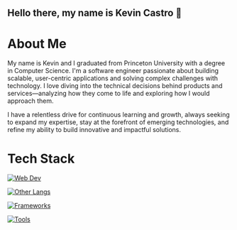 ## Hello there, my name is Kevin Castro 👋

#  About Me
My name is Kevin and I graduated from Princeton University with a degree in Computer Science. I'm a software engineer passionate about building scalable, user-centric applications and solving complex challenges with technology. I love diving into the technical decisions behind products and services—analyzing how they come to life and exploring how I would approach them.  

I have a relentless drive for continuous learning and growth, always seeking to expand my expertise, stay at the forefront of emerging technologies, and refine my ability to build innovative and impactful solutions.



# Tech Stack
[![Web Dev](https://skillicons.dev/icons?i=html,css,tailwind,react,next&theme=dark)](https://skillicons.dev)


[![Other Langs](https://skillicons.dev/icons?i=js,ts,python,java&theme=dark)](https://skillicons.dev)

[![Frameworks](https://skillicons.dev/icons?i=express,nodejs,flask,postgres&theme=dark)](https://skillicons.dev)

[![Tools](https://skillicons.dev/icons?i=vscode,postman,vercel,heroku,github,figma)](https://skillicons.dev)

